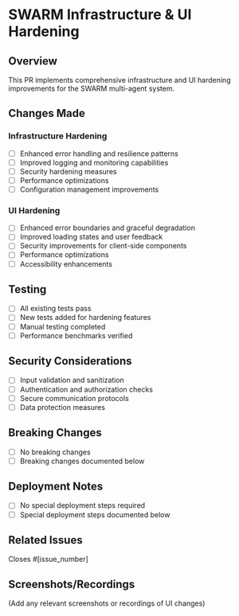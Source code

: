 # SWARM Infrastructure & UI Hardening

## Overview
This PR implements comprehensive infrastructure and UI hardening improvements for the SWARM multi-agent system.

## Changes Made

### Infrastructure Hardening
- [ ] Enhanced error handling and resilience patterns
- [ ] Improved logging and monitoring capabilities
- [ ] Security hardening measures
- [ ] Performance optimizations
- [ ] Configuration management improvements

### UI Hardening
- [ ] Enhanced error boundaries and graceful degradation
- [ ] Improved loading states and user feedback
- [ ] Security improvements for client-side components
- [ ] Performance optimizations
- [ ] Accessibility enhancements

## Testing
- [ ] All existing tests pass
- [ ] New tests added for hardening features
- [ ] Manual testing completed
- [ ] Performance benchmarks verified

## Security Considerations
- [ ] Input validation and sanitization
- [ ] Authentication and authorization checks
- [ ] Secure communication protocols
- [ ] Data protection measures

## Breaking Changes
- [ ] No breaking changes
- [ ] Breaking changes documented below

## Deployment Notes
- [ ] No special deployment steps required
- [ ] Special deployment steps documented below

## Related Issues
Closes #[issue_number]

## Screenshots/Recordings
(Add any relevant screenshots or recordings of UI changes)
